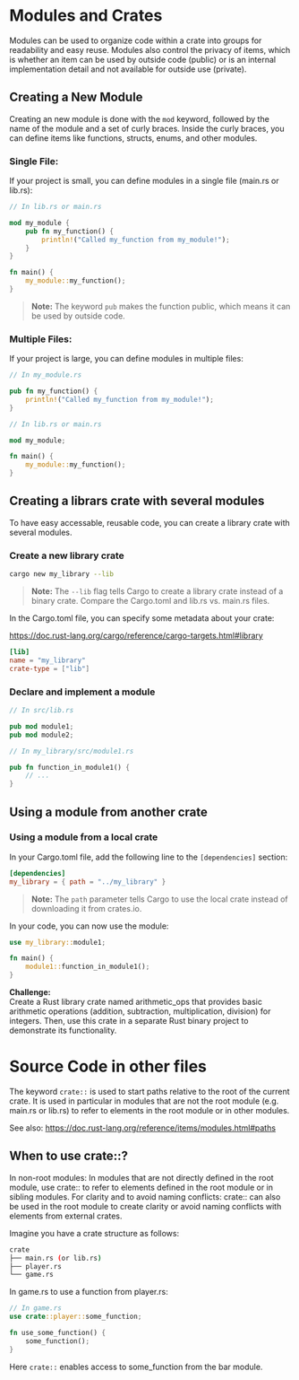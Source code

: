 # Modules and Crates

Modules can be used to organize code within a crate into groups for readability and easy reuse. Modules also control the privacy of items, which is whether an item can be used by outside code (public) or is an internal implementation detail and not available for outside use (private).

## Creating a New Module

Creating an new module is done with the `mod` keyword, followed by the name of the module and a set of curly braces. Inside the curly braces, you can define items like functions, structs, enums, and other modules.

### Single File:

If your project is small, you can define modules in a single file (main.rs or lib.rs):

```rust
// In lib.rs or main.rs

mod my_module {
    pub fn my_function() {
        println!("Called my_function from my_module!");
    }
}

fn main() {
    my_module::my_function();
}
```

>**Note:** The keyword `pub` makes the function public, which means it can be used by outside code.

### Multiple Files:

If your project is large, you can define modules in multiple files:

```rust
// In my_module.rs

pub fn my_function() {
    println!("Called my_function from my_module!");
}
```

```rust
// In lib.rs or main.rs

mod my_module;

fn main() {
    my_module::my_function();
}
```

## Creating a librars crate with several modules

To have easy accessable, reusable code, you can create a library crate with several modules.

### Create a new library crate

```bash
cargo new my_library --lib
```

> **Note:** The `--lib` flag tells Cargo to create a library crate instead of a binary crate. Compare the Cargo.toml and lib.rs vs. main.rs files.


In the Cargo.toml file, you can specify some metadata about your crate:

https://doc.rust-lang.org/cargo/reference/cargo-targets.html#library
```toml
[lib]
name = "my_library"
crate-type = ["lib"]
```


### Declare and implement a module

```rust
// In src/lib.rs

pub mod module1;
pub mod module2;
```

```rust
// In my_library/src/module1.rs

pub fn function_in_module1() {
    // ...
}
```

## Using a module from another crate

### Using a module from a local crate

In your Cargo.toml file, add the following line to the `[dependencies]` section:

```toml
[dependencies]
my_library = { path = "../my_library" }
```

> **Note:** The `path` parameter tells Cargo to use the local crate instead of downloading it from crates.io.

In your code, you can now use the module:

```rust
use my_library::module1;

fn main() {
    module1::function_in_module1();
}
```

**Challenge:**  
Create a Rust library crate named arithmetic_ops that provides basic arithmetic operations (addition, subtraction, multiplication, division) for integers. Then, use this crate in a separate Rust binary project to demonstrate its functionality.


# Source Code in other files

The keyword `crate::` is used to start paths relative to the root of the current crate. It is used in particular in modules that are not the root module (e.g. main.rs or lib.rs) to refer to elements in the root module or in other modules.

See also: https://doc.rust-lang.org/reference/items/modules.html#paths

## When to use crate::?

In non-root modules: In modules that are not directly defined in the root module, use crate:: to refer to elements defined in the root module or in sibling modules.
For clarity and to avoid naming conflicts: crate:: can also be used in the root module to create clarity or avoid naming conflicts with elements from external crates.

Imagine you have a crate structure as follows:

```bash
crate
├── main.rs (or lib.rs)
├── player.rs
└── game.rs
```

In game.rs to use a function from player.rs:

```rust
// In game.rs
use crate::player::some_function;

fn use_some_function() {
    some_function();
}
````
Here `crate::` enables access to some_function from the bar module.

